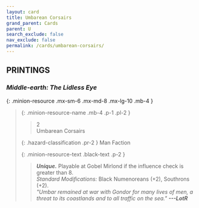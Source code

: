 ```yaml
---
layout: card
title: Umbarean Corsairs
grand_parent: Cards
parent: U
search_exclude: false
nav_exclude: false
permalink: /cards/umbarean-corsairs/
---
```


## PRINTINGS


### _Middle-earth: The Lidless Eye_

{: .minion-resource .mx-sm-6 .mx-md-8 .mx-lg-10 .mb-4 }
> {: .minion-resource-name .mb-4 .p-1 .pl-2 }
> > <div class="hazard-mp">2</div>
> > <div class="card-name">Umbarean Corsairs</div>
>
> {: .hazard-classification .pr-2 }
> Man Faction
>
> {: .minion-resource-text .black-text .p-2 }
> > _**Unique.**_ Playable at Gobel Mirlond if the influence check is greater than 8.  <br>_Standard Modifications:_ Black Numenoreans (+2), Southrons (+2). <br>_"Umbar remained at war with Gondor for many lives of men, a threat to its coastlands and to all traffic on the sea."_ ***---&#65279;LotR***  
> 
